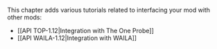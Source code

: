 This chapter adds various tutorials related to interfacing your mod with other mods:

* [[API TOP-1.12|Integration with The One Probe]]
* [[API WAILA-1.12|Integration with WAILA]]

